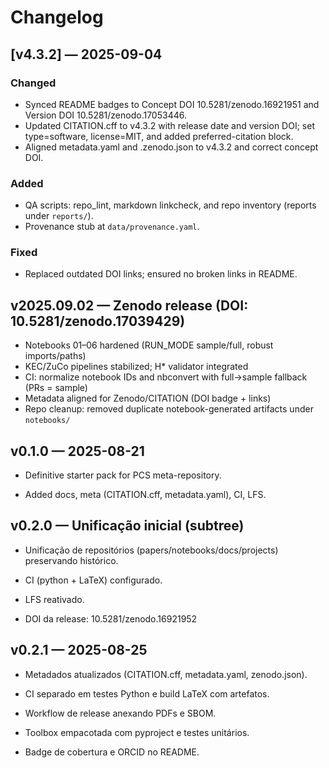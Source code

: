 # Changelog

## [v4.3.2] — 2025-09-04

### Changed

* Synced README badges to Concept DOI 10.5281/zenodo.16921951 and Version DOI 10.5281/zenodo.17053446.
* Updated CITATION.cff to v4.3.2 with release date and version DOI; set type=software, license=MIT, and added preferred-citation block.
* Aligned metadata.yaml and .zenodo.json to v4.3.2 and correct concept DOI.

### Added

* QA scripts: repo_lint, markdown linkcheck, and repo inventory (reports under `reports/`).
* Provenance stub at `data/provenance.yaml`.

### Fixed

* Replaced outdated DOI links; ensured no broken links in README.

## v2025.09.02 — Zenodo release (DOI: 10.5281/zenodo.17039429)

- Notebooks 01–06 hardened (RUN_MODE sample/full, robust imports/paths)
- KEC/ZuCo pipelines stabilized; H* validator integrated
- CI: normalize notebook IDs and nbconvert with full→sample fallback (PRs = sample)
- Metadata aligned for Zenodo/CITATION (DOI badge + links)
- Repo cleanup: removed duplicate notebook-generated artifacts under `notebooks/`

## v0.1.0 — 2025-08-21

- Definitive starter pack for PCS meta-repository.

- Added docs, meta (CITATION.cff, metadata.yaml), CI, LFS.

## v0.2.0 — Unificação inicial (subtree)

- Unificação de repositórios (papers/notebooks/docs/projects) preservando histórico.

- CI (python + LaTeX) configurado.

- LFS reativado.

- DOI da release: 10.5281/zenodo.16921952

## v0.2.1 — 2025-08-25

- Metadados atualizados (CITATION.cff, metadata.yaml, zenodo.json).

- CI separado em testes Python e build LaTeX com artefatos.

- Workflow de release anexando PDFs e SBOM.

- Toolbox empacotada com pyproject e testes unitários.

- Badge de cobertura e ORCID no README.
